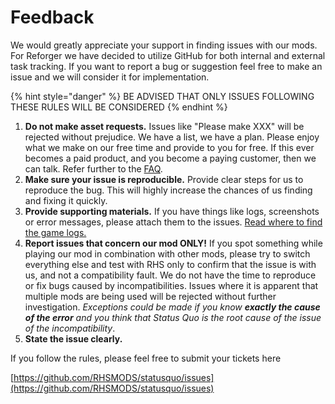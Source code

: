 # Feedback

We would greatly appreciate your support in finding issues with our mods. For Reforger we have decided to utilize GitHub for both internal and external task tracking. If you want to report a bug or suggestion feel free to make an issue and we will consider it for implementation.

{% hint style="danger" %}
BE ADVISED THAT ONLY ISSUES FOLLOWING THESE RULES WILL BE CONSIDERED
{% endhint %}

1. **Do not make asset requests.** Issues like "Please make XXX" will be rejected without prejudice. We have a list, we have a plan. Please enjoy what we make on our free time and provide to you for free. If this ever becomes a paid product, and you become a paying customer, then we can talk. Refer further to the [FAQ](../../../frequently-asked-questions.md).
2. **Make sure your issue is reproducible.** Provide clear steps for us to reproduce the bug. This will highly increase the chances of us finding and fixing it quickly.
3. **Provide supporting materials.** If you have things like logs, screenshots or error messages, please attach them to the issues. [Read where to find the game logs.](how-to-help-us-fixing-a-bug.md)
4. **Report issues that concern our mod ONLY!** If you spot something while playing our mod in combination with other mods, please try to switch everything else and test with RHS only to confirm that the issue is with us, and not a compatibility fault. We do not have the time to reproduce or fix bugs caused by incompatibilities. Issues where it is apparent that multiple mods are being used will be rejected without further investigation. _Exceptions could be made if you know **exactly the cause of the error** and you think that Status Quo is the root cause of the issue of the incompatibility_.
5. **State the issue clearly.**

If you follow the rules, please feel free to submit your tickets here

[https://github.com/RHSMODS/statusquo/issues](https://github.com/RHSMODS/statusquo/issues)
